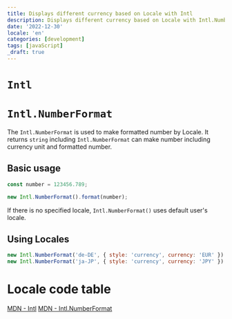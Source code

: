 ```yaml
---
title: Displays different currency based on Locale with Intl
description: Displays different currency based on Locale with Intl.NumberFormat
date: '2022-12-30'
locale: 'en'
categories: [development]
tags: [javaScript]
_draft: true
---
```


# `Intl`

# `Intl.NumberFormat`
The `Intl.NumberFormat` is used to make formatted number by Locale.
It returns `string` including 
`Intl.NumberFormat` can make number including currency unit and formatted number.

## Basic usage
```javascript
const number = 123456.789;

new Intl.NumberFormat().format(number);
```
If there is no specified locale, `Intl.NumberFormat()` uses default user's locale.

## Using Locales
```javascript
new Intl.NumberFormat('de-DE', { style: 'currency', currency: 'EUR' }).format(number); // "123.456,79 €"
new Intl.NumberFormat('ja-JP', { style: 'currency', currency: 'JPY' }).format(number) // ￥123,457
```

# Locale code table

[MDN - Intl](https://developer.mozilla.org/en-US/docs/Web/JavaScript/Reference/Global_Objects/Intl)
[MDN - Intl.NumberFormat](https://developer.mozilla.org/en-US/docs/Web/JavaScript/Reference/Global_Objects/Intl/NumberFormat)
